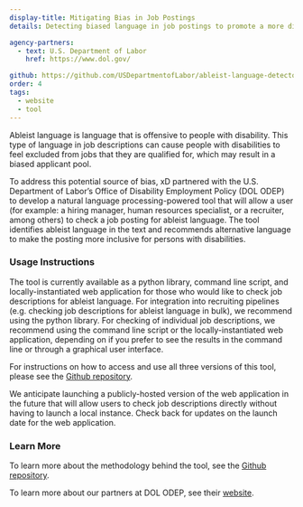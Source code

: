 ```yaml
---
display-title: Mitigating Bias in Job Postings
details: Detecting biased language in job postings to promote a more diverse and inclusive workforce.

agency-partners:
  - text: U.S. Department of Labor
    href: https://www.dol.gov/

github: https://github.com/USDepartmentofLabor/ableist-language-detector
order: 4
tags:
  - website
  - tool
---
```

Ableist language is language that is offensive to people with disability. This type of language in job descriptions can cause people with disabilities to feel excluded from jobs that they are qualified for, which may result in a biased applicant pool.

To address this potential source of bias, xD partnered with the U.S. Department of Labor’s Office of Disability Employment Policy (DOL ODEP) to develop a natural language processing-powered tool that will allow a user (for example: a hiring manager, human resources specialist, or a recruiter, among others) to check a job posting for ableist language. The tool identifies ableist language in the text and recommends alternative language to make the posting more inclusive for persons with disabilities. 

### Usage Instructions
The tool is currently available as a python library, command line script, and locally-instantiated web application for those who would like to check job descriptions for ableist language. For integration into recruiting pipelines (e.g. checking job descriptions for ableist language in bulk), we recommend using the python library. For checking of individual job descriptions, we recommend using the command line script or the locally-instantiated web application, depending on if you prefer to see the results in the command line or through a graphical user interface. 

For instructions on how to access and use all three versions of this tool, please see the <a href="https://github.com/USDepartmentofLabor/ableist-language-detector" target="_blank">Github repository</a>.

We anticipate launching a publicly-hosted version of the web application in the future that will allow users to check job descriptions directly without having to launch a local instance. Check back for updates on the launch date for the web application.

### Learn More
To learn more about the methodology behind the tool, see the <a href="https://github.com/USDepartmentofLabor/ableist-language-detector" target="_blank" rel="noopener noreferrer">Github repository</a>.

To learn more about our partners at DOL ODEP, see their <a href="https://www.dol.gov/agencies/odep" target="_blank" rel="noopener noreferrer">website</a>. 
